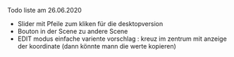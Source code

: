Todo liste am 26.06.2020

- Slider mit Pfeile zum kliken für die desktopversion
- Bouton in der Scene zu andere Scene
- EDIT modus einfache variente vorschlag : kreuz im zentrum mit anzeige der koordinate (dann könnte mann die werte kopieren)